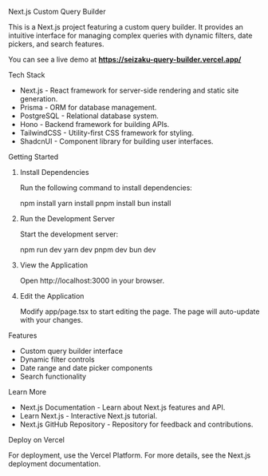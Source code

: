 Next.js Custom Query Builder

This is a Next.js project featuring a custom query builder. It provides an intuitive interface for managing complex queries with dynamic filters, date pickers, and search features.

You can see a live demo at **https://seizaku-query-builder.vercel.app/**

Tech Stack

- Next.js - React framework for server-side rendering and static site generation.
- Prisma - ORM for database management.
- PostgreSQL - Relational database system.
- Hono - Backend framework for building APIs.
- TailwindCSS - Utility-first CSS framework for styling.
- ShadcnUI - Component library for building user interfaces.

Getting Started

1. Install Dependencies

   Run the following command to install dependencies:

   npm install
   yarn install
   pnpm install
   bun install

2. Run the Development Server

   Start the development server:

   npm run dev
   yarn dev
   pnpm dev
   bun dev

3. View the Application

   Open http://localhost:3000 in your browser.

4. Edit the Application

   Modify app/page.tsx to start editing the page. The page will auto-update with your changes.

Features

- Custom query builder interface
- Dynamic filter controls
- Date range and date picker components
- Search functionality

Learn More

- Next.js Documentation - Learn about Next.js features and API.
- Learn Next.js - Interactive Next.js tutorial.
- Next.js GitHub Repository - Repository for feedback and contributions.

Deploy on Vercel

For deployment, use the Vercel Platform. For more details, see the Next.js deployment documentation.
